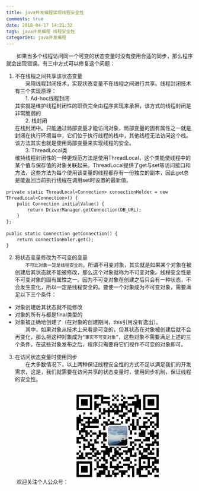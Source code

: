 ```yaml
---
title: java并发编程实现线程安全性
comments: true
date: 2018-04-17 14:21:32
tags: java并发编程 线程安全性
categories: java并发编程
---
```


&emsp;&emsp;如果当多个线程访问同一个可变的状态变量时没有使用合适的同步，那么程序就会出现错误。有三中方式可以修复这个问题：
1. 不在线程之间共享该状态变量</br>
&emsp;&emsp;采用线程封闭技术，实现状态变量不在线程之间进行共享。线程封闭技术有三个实现原理：</br>
&emsp;&emsp;1. Ad-hoc线程封闭</br>
其实就是维护线程封闭性的职责完全由程序实现来承担，该方式的线程封闭是非常脆弱的</br>
&emsp;&emsp;2. 栈封闭</br>
在栈封闭中。只能通过局部变量才能访问对象，局部变量的固有属性之一就是封闭在执行环境当中，它们位于执行线程的栈中，其他线程无法访问这个栈。</br>该方法其实也就是使用局部变量来实现线程的安全。</br>
&emsp;&emsp;3. ThreadLocal类</br>
维持线程封闭性的一种更规范方法是使用ThreadLocal，这个类能使线程中的某个值与保存值的对象关联起来。ThreadLocal提供了get与set等访问接口和方法，这些方法为每个使用该变量的线程都存有一份独立的副本，因此get总是能返回当前执行线程在调用set时设置的最新值。
```
private static ThreadLocal<Connection> connectionHolder = new ThreadLocal<Connection>() {
    pulic Connection initialValue() {
        return DriverManager.getConnection(DB_URL);
    }
};

public static Connection getConnection() {
    return connectionHoler.get();
}
```

2. 将状态变量修改为不可变的变量</br>
&emsp;&emsp;``不可比对象一定是线程安全的``。所谓不可变对象，其实就是如果某个对象在被创建后其状态就不能被修改，那么这个对象就称为不可变对象。线程安全性是不可变对象的固有属性之一。因为不可变对象在创建之后只会有一种状态，不会发生变化，所以一定是线程安全的。要使一个对象成为不可变对象，需要满足以下三个条件：
+ 对象创建后其状态就不能修改
+ 对象的所有与都是final类型的
+ 对象被正确地创建了（在对象的创建期间，this引用没有逸出）。</br>
&emsp;&emsp;其中，如果对象从技术上来看是可变的，但其状态在对象被创建后就不会再变化，那么把这种对象成为``“事实不可变对象”``，这些对象不需要满足上述的三个条件，在这些对象发布之后，程序只需要将它们视作不可变的对象即可。

3. 在访问状态变量时使用同步</br>
&emsp;&emsp;在大多数情况下，以上两种保证线程安全性的方式不足以满足我们的开发需求，这是，我们就需要在访问共享的状态变量时，使用同步机制，保证线程的安全性。


&emsp;&emsp;欢迎关注个人公众号：
![个人公号](./个人公号.jpg)